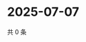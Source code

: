 # 2025-07-07

共 0 条

<!-- BEGIN ZHIHUVIDEO -->
<!-- 最后更新时间 Mon Jul 07 2025 07:11:19 GMT+0800 (China Standard Time) -->

<!-- END ZHIHUVIDEO -->
